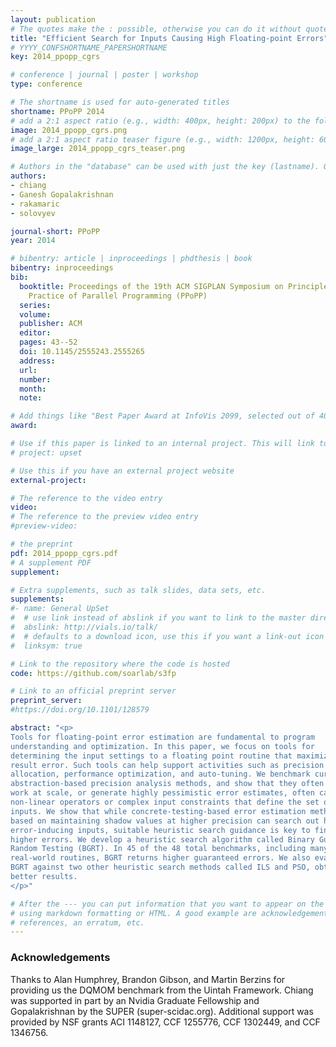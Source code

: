 ```yaml
---
layout: publication
# The quotes make the : possible, otherwise you can do it without quotes
title: "Efficient Search for Inputs Causing High Floating-point Errors"
# YYYY_CONFSHORTNAME_PAPERSHORTNAME
key: 2014_ppopp_cgrs

# conference | journal | poster | workshop
type: conference

# The shortname is used for auto-generated titles
shortname: PPoPP 2014
# add a 2:1 aspect ratio (e.g., width: 400px, height: 200px) to the folder /assets/images/papers/
image: 2014_ppopp_cgrs.png
# add a 2:1 aspect ratio teaser figure (e.g., width: 1200px, height: 600px) to the folder /assets/images/papers/
image_large: 2014_ppopp_cgrs_teaser.png

# Authors in the "database" can be used with just the key (lastname). Others can be written properly.
authors:
- chiang
- Ganesh Gopalakrishnan
- rakamaric
- solovyev

journal-short: PPoPP
year: 2014

# bibentry: article | inproceedings | phdthesis | book
bibentry: inproceedings
bib:
  booktitle: Proceedings of the 19th ACM SIGPLAN Symposium on Principles and
    Practice of Parallel Programming (PPoPP)
  series:
  volume:
  publisher: ACM
  editor:
  pages: 43--52
  doi: 10.1145/2555243.2555265
  address:
  url:
  number:
  month:
  note:

# Add things like "Best Paper Award at InfoVis 2099, selected out of 4000 submissions"
award:

# Use if this paper is linked to an internal project. This will link to the project site
# project: upset

# Use this if you have an external project website
external-project:

# The reference to the video entry
video:
# The reference to the preview video entry
#preview-video:

# the preprint
pdf: 2014_ppopp_cgrs.pdf
# A supplement PDF
supplement:

# Extra supplements, such as talk slides, data sets, etc.
supplements:
#- name: General UpSet
#  # use link instead of abslink if you want to link to the master directory
#  abslink: http://vials.io/talk/
#  # defaults to a download icon, use this if you want a link-out icon
#  linksym: true

# Link to the repository where the code is hosted
code: https://github.com/soarlab/s3fp

# Link to an official preprint server
preprint_server:
#https://doi.org/10.1101/128579

abstract: "<p>
Tools for floating-point error estimation are fundamental to program
understanding and optimization. In this paper, we focus on tools for
determining the input settings to a floating point routine that maximizes its
result error. Such tools can help support activities such as precision
allocation, performance optimization, and auto-tuning. We benchmark current
abstraction-based precision analysis methods, and show that they often do not
work at scale, or generate highly pessimistic error estimates, often caused by
non-linear operators or complex input constraints that define the set of legal
inputs. We show that while concrete-testing-based error estimation methods
based on maintaining shadow values at higher precision can search out higher
error-inducing inputs, suitable heuristic search guidance is key to finding
higher errors. We develop a heuristic search algorithm called Binary Guided
Random Testing (BGRT). In 45 of the 48 total benchmarks, including many
real-world routines, BGRT returns higher guaranteed errors. We also evaluate
BGRT against two other heuristic search methods called ILS and PSO, obtaining
better results.
</p>"

# After the --- you can put information that you want to appear on the website
# using markdown formatting or HTML. A good example are acknowledgements, extra
# references, an erratum, etc.
---
```

### Acknowledgements

Thanks to Alan Humphrey, Brandon Gibson, and Martin Berzins for providing us
the DQMOM benchmark from the Uintah Framework.  Chiang was supported in part by
an Nvidia Graduate Fellowship and Gopalakrishnan by the SUPER
(super-scidac.org). Additional support was provided by NSF grants ACI 1148127,
CCF 1255776, CCF 1302449, and CCF 1346756.

